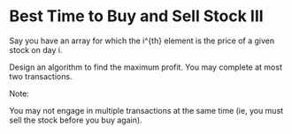 # Best Time to Buy and Sell Stock III 


Say you have an array for which the i^{th} element is the price of a given stock on day i.  

Design an algorithm to find the maximum profit. You may complete at most two transactions.  

Note:  

You may not engage in multiple transactions at the same time (ie, you must sell the stock before you buy again).  



